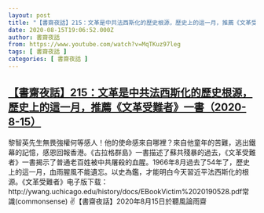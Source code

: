 ```yaml
---
layout: post
title: "【書齋夜話】215：文革是中共法西斯化的歷史根源，歷史上的這一月，推薦《文革受難者》一書（2020-8-15）"
date: 2020-08-15T19:06:52.000Z
author: 書齋夜話
from: https://www.youtube.com/watch?v=MqTKuz97leg
tags: [ 書齋夜話 ]
categories: [ 書齋夜話 ]
---
```

<!--1597518412000-->
[【書齋夜話】215：文革是中共法西斯化的歷史根源，歷史上的這一月，推薦《文革受難者》一書（2020-8-15）](https://www.youtube.com/watch?v=MqTKuz97leg)
------

<div>
黎智英先生無畏強權何等感人！他的使命感來自哪裡？來自他童年的苦難，逃出鐵幕的記憶，感恩回報香港。《古拉格群島》一書描述了蘇共殘暴的過去，《文革受難者》一書揭示了普通老百姓被中共屠殺的血腥。1966年8月過去了54年了，歷史上的這一月，血雨腥風不能遺忘。以史為鑑，才能明白今天習近平法西斯化的根源。《文革受難者》电子版下载：http://ywang.uchicago.edu/history/docs/EBookVictim%2020190528.pdf常識(commonsense) ✌【書齋夜話】2020年8月15日於聽風論雨齋
</div>
